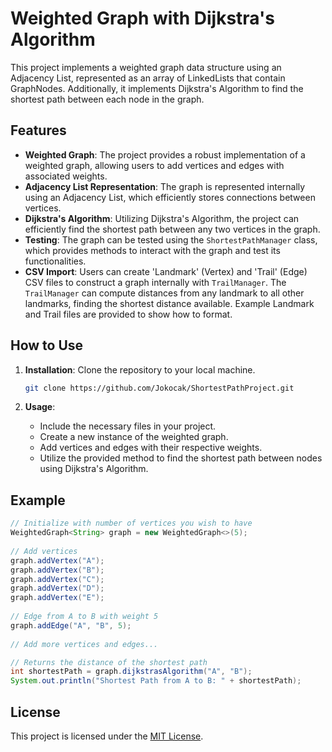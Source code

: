 # Weighted Graph with Dijkstra's Algorithm

This project implements a weighted graph data structure using an Adjacency List, represented as an array of LinkedLists that contain GraphNodes. Additionally, it implements Dijkstra's Algorithm to find the shortest path between each node in the graph.

## Features

- **Weighted Graph**: The project provides a robust implementation of a weighted graph, allowing users to add vertices and edges with associated weights.
- **Adjacency List Representation**: The graph is represented internally using an Adjacency List, which efficiently stores connections between vertices.
- **Dijkstra's Algorithm**: Utilizing Dijkstra's Algorithm, the project can efficiently find the shortest path between any two vertices in the graph.
- **Testing**: The graph can be tested using the `ShortestPathManager` class, which provides methods to interact with the graph and test its functionalities.
- **CSV Import**: Users can create 'Landmark' (Vertex) and 'Trail' (Edge) CSV files to construct a graph internally with `TrailManager`. The `TrailManager` can compute distances from any landmark to all other landmarks, finding the shortest distance available. Example Landmark and Trail files are provided to show how to format.
  
## How to Use

1. **Installation**: Clone the repository to your local machine.

   ```bash
   git clone https://github.com/Jokocak/ShortestPathProject.git
   ```

2. **Usage**:
   - Include the necessary files in your project.
   - Create a new instance of the weighted graph.
   - Add vertices and edges with their respective weights.
   - Utilize the provided method to find the shortest path between nodes using Dijkstra's Algorithm.

## Example

```java
// Initialize with number of vertices you wish to have
WeightedGraph<String> graph = new WeightedGraph<>(5);
		
// Add vertices
graph.addVertex("A");
graph.addVertex("B");
graph.addVertex("C");
graph.addVertex("D");
graph.addVertex("E");
		
// Edge from A to B with weight 5
graph.addEdge("A", "B", 5);
		
// Add more vertices and edges...

// Returns the distance of the shortest path
int shortestPath = graph.dijkstrasAlgorithm("A", "B");
System.out.println("Shortest Path from A to B: " + shortestPath);
```

## License

This project is licensed under the [MIT License](LICENSE).
